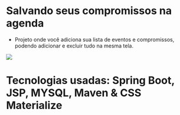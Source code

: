 # Salvando seus compromissos na agenda

- Projeto onde você adiciona sua lista de eventos e compromissos, podendo adicionar e excluir tudo na mesma tela.

<img src="https://i.imgur.com/r2dw6jB.jpg">


# Tecnologias usadas: Spring Boot, JSP, MYSQL, Maven & CSS Materialize
